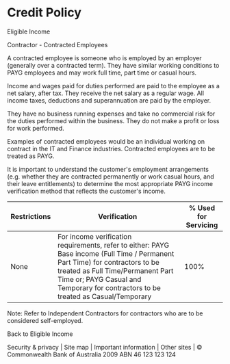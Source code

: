 # Credit Policy

Eligible Income

Contractor - Contracted Employees

A contracted employee is someone who is employed by an employer (generally over a contracted term). They have similar working conditions to PAYG employees and may work full time, part time or casual hours.

Income and wages paid for duties performed are paid to the employee as a net salary, after tax. They receive the net salary as a regular wage. All income taxes, deductions and superannuation are paid by the employer.

They have no business running expenses and take no commercial risk for the duties performed within the business. They do not make a profit or loss for work performed.

Examples of contracted employees would be an individual working on contract in the IT and Finance industries. Contracted employees are to be treated as PAYG.

It is important to understand the customer's employment arrangements (e.g. whether they are contracted permanently or work casual hours, and their leave entitlements) to determine the most appropriate PAYG income verification method that reflects the customer's income.

|Restrictions|Verification|% Used for Servicing|
|---|---|---|
|None|For income verification requirements, refer to either: PAYG Base income (Full Time / Permanent Part Time) for contractors to be treated as Full Time/Permanent Part Time or; PAYG Casual and Temporary for contractors to be treated as Casual/Temporary|100%|

Note: Refer to Independent Contractors for contractors who are to be considered self-employed.

Back to Eligible Income

Security & privacy | Site map | Important information | Other sites | © Commonwealth Bank of Australia 2009 ABN 46 123 123 124